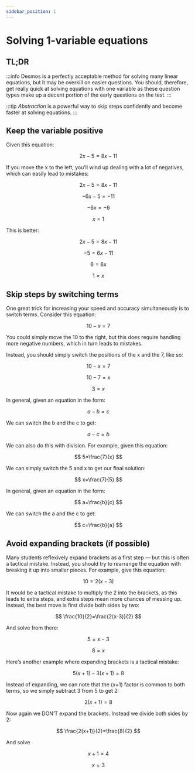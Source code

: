 ```yaml
---
sidebar_position: 1
---
```

# Solving 1-variable equations

## TL;DR

:::info
Desmos is a perfectly acceptable method for solving many linear equations, but it may be overkill on easier questions.
You should, therefore, get really quick at solving equations with one variable as these question types make up a decent portion of the early questions on the test.
:::

:::tip
_Abstraction_ is a powerful way to skip steps confidently and become faster at solving equations.
:::

## Keep the variable positive

Given this equation:

$$
2x-5=8x-11
$$

If you move the x to the left, you’ll wind up dealing with a lot of negatives, which can easily lead to mistakes:

$$
2x-5=8x-11
$$

$$
-6x-5=-11
$$

$$
-6x=-6
$$

$$
x=1
$$

This is better:

$$
2x-5=8x-11
$$

$$
-5=6x-11
$$

$$
6=6x
$$

$$
1=x
$$

## Skip steps by switching terms

One great trick for increasing your speed and accuracy simultaneously is to switch terms. Consider this equation:

$$
10-x=7
$$

You could simply move the 10 to the right, but this does require handling more negative numbers, which in turn leads to mistakes. 

Instead, you should simply switch the positions of the x and the 7, like so:

$$
10-x=7
$$

$$
10-7=x
$$

$$
3=x
$$

In general, given an equation in the form:

$$
a-b=c
$$

We can switch the b and the c to get:

$$
a-c=b
$$

We can also do this with division. For example, given this equation:

$$
5=\frac{7}{x}
$$

We can simply switch the 5 and x to get our final solution:

$$
x=\frac{7}{5}
$$

In general, given an equation in the form:

$$
a=\frac{b}{c}
$$

We can switch the a and the c to get:

$$
c=\frac{b}{a}
$$

## Avoid expanding brackets (if possible)

Many students reflexively expand brackets as a first step — but this is often a tactical mistake. Instead, you should try to rearrange the equation with breaking it up into smaller pieces. For example, give this equation:

$$
10=2(x-3)
$$

It would be a tactical mistake to multiply the 2 into the brackets, as this leads to extra steps, and extra steps mean more chances of messing up. Instead, the best move is first divide both sides by two:

$$
\frac{10}{2}=\frac{2(x-3)}{2}
$$

And solve from there:

$$
5=x-3
$$

$$
8=x
$$

Here’s another example where expanding brackets is a tactical mistake:

$$
5(x+1)-3(x+1)=8
$$

Instead of expanding, we can note that the (x+1) factor is common to both terms, so we simply subtract 3 from 5 to get 2:

$$
2(x+1)=8
$$

Now again we DON’T expand the brackets. Instead we divide both sides by 2:

$$
\frac{2(x+1)}{2}=\frac{8}{2}
$$

And solve

$$
x+1=4
$$

$$
x=3
$$


